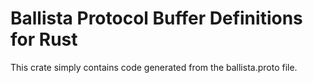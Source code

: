 # Ballista Protocol Buffer Definitions for Rust

This crate simply contains code generated from the ballista.proto file.
